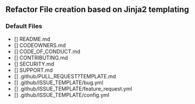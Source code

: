 ## Refactor File creation based on Jinja2 templating
### Default Files
- [] README.md
- [] CODEOWNERS.md
- [] CODE_OF_CONDUCT.md
- [] CONTRIBUTING.md
- [] SECURITY.md
- [] SUPPORT.md
- [] .github/PULL_REQUEST?TEMPLATE.md
- [] .github/ISSUE_TEMPLATE/bug.yml
- [] .github/ISSUE_TEMPLATE/feature_request.yml
- [] .github/ISSUE_TEMPLATE/config.yml